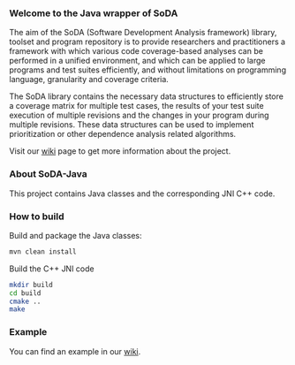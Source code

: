 ### Welcome to the Java wrapper of SoDA

The aim of the SoDA (Software Development Analysis framework) library, toolset and program repository is to provide researchers and practitioners a framework with which various code coverage-based analyses can be performed in a unified environment, and which can be applied to large programs and test suites efficiently, and without limitations on programming language, granularity and coverage criteria.

The SoDA library contains the necessary data structures to efficiently store a coverage matrix for multiple test cases, the results of your test suite execution of multiple revisions and the changes in your program during multiple revisions. These data structures can be used to implement prioritization or other dependence analysis related algorithms.

Visit our [wiki](https://github.com/sed-szeged/soda/wiki/) page to get more information about the project.

### About SoDA-Java

This project contains Java classes and the corresponding JNI C++ code.

### How to build

Build and package the Java classes:

```bash
mvn clean install
```

Build the C++ JNI code

```bash
mkdir build
cd build
cmake ..
make
```

### Example

You can find an example in our [wiki](https://github.com/sed-szeged/soda-java/wiki/Example-usage-of-CoverageMatrix).
